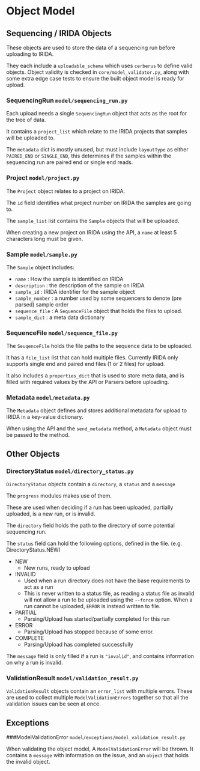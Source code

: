 # Object Model

## Sequencing / IRIDA Objects

These objects are used to store the data of a sequencing run before uploading to IRIDA.

They each include a `uploadable_schema` which uses `cerberus` to define valid objects. Object validity is checked in `core/model_validator.py`, along with some extra edge case tests to ensure the built object model is ready for upload.

### SequencingRun `model/sequencing_run.py`

Each upload needs a single `SequencingRun` object that acts as the root for the tree of data.

It contains a `project_list` which relate to the IRIDA projects that samples will be uploaded to.

The `metadata` dict is mostly unused, but must include `layoutType` as either `PAIRED_END` or `SINGLE_END`, this determines if the samples within the sequencing run are paired end or single end reads.

### Project `model/project.py`

The `Project` object relates to a project on IRIDA.

The `id` field identifies what project number on IRIDA the samples are going to.

The `sample_list` list contains the `Sample` objects that will be uploaded.

When creating a new project on IRIDA using the API, a `name` at least 5 characters long must be given.

### Sample `model/sample.py`

The `Sample` object includes:

 * `name` : How the sample is identified on IRIDA
 * `description` : the description of the sample on IRIDA
 * `sample_id` : IRIDA identifier for the sample object
 * `sample_number` : a number used by some sequencers to denote (pre parsed) sample order
 * `sequence_file` : A `SequenceFile` object that holds the files to upload.
 * `sample_dict` : a meta data dictionary
 
### SequenceFile `model/sequence_file.py`

The `SeuqenceFile` holds the file paths to the sequence data to be uploaded.

It has a `file_list` list that can hold multiple files. Currently IRIDA only supports single end and paired end files (1 or 2 files) for upload.

It also includes a `properties_dict` that is used to store meta data, and is filled with required values by the API or Parsers before uploading.

### Metadata `model/metadata.py`

The `Metadata` object defines and stores additional metadata for upload to IRIDA in a key-value dictionary.

When using the API and the `send_metadata` method, a `Metadata` object must be passed to the method.

## Other Objects

### DirectoryStatus `model/directory_status.py`

`DirectoryStatus` objects contain a `directory`, a `status` and a `message`

The `progress` modules makes use of them.

These are used when deciding if a run has been uploaded, partially uploaded, is a new run, or is invalid.

The `directory` field holds the path to the directory of some potential sequencing run.

The `status` field can hold the following options, defined in the file. (e.g. DirectoryStatus.NEW)

* NEW
    * New runs, ready to upload
* INVALID
    * Used when a run directory does not have the base requirements to act as a run
    * This is never written to a status file, as reading a status file as invalid will not allow a run to be uploaded using the `--force` option. When a run cannot be uploaded, `ERROR` is instead written to file.
* PARTIAL
    * Parsing/Upload has started/partially completed for this run
* ERROR
    * Parsing/Upload has stopped because of some error.
* COMPLETE
    * Parsing/Upload has completed successfully

The `message` field is only filled if a run is `"invalid"`, and contains information on why a run is invalid.

### ValidationResult `model/validation_result.py`

`ValidationResult` objects contain an `error_list` with multiple errors. These are used to collect multiple `ModelValidationErrors` together so that all the validation issues can be seen at once.

## Exceptions

###ModelValidationError `model/exceptions/model_validation_result.py`

When validating the object model, A `ModelValidationError` will be thrown. It contains a `message` with information on the issue, and an `object` that holds the invalid object.